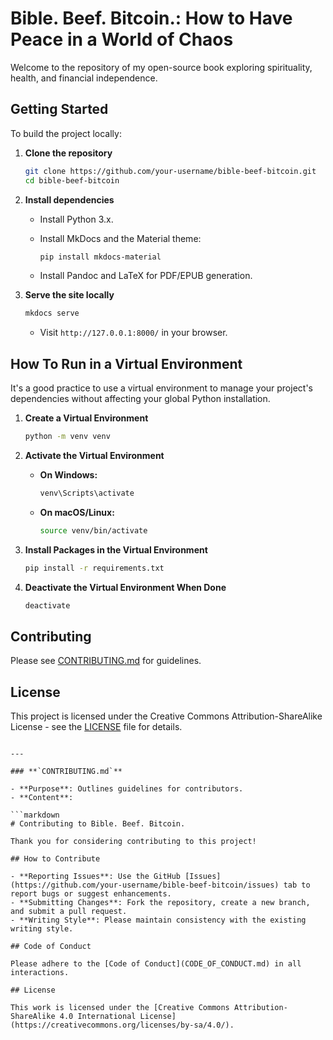 # Bible. Beef. Bitcoin.: How to Have Peace in a World of Chaos

Welcome to the repository of my open-source book exploring spirituality, health, and financial independence.

## Getting Started

To build the project locally:

1. **Clone the repository**

   ```bash
   git clone https://github.com/your-username/bible-beef-bitcoin.git
   cd bible-beef-bitcoin
   ```

2. **Install dependencies**

   - Install Python 3.x.
   - Install MkDocs and the Material theme:

     ```bash
     pip install mkdocs-material
     ```

   - Install Pandoc and LaTeX for PDF/EPUB generation.

3. **Serve the site locally**

   ```bash
   mkdocs serve
   ```

   - Visit `http://127.0.0.1:8000/` in your browser.

## **How To Run in a Virtual Environment**

It's a good practice to use a virtual environment to manage your project's dependencies without affecting your global Python installation.

1. **Create a Virtual Environment**

   ```bash
   python -m venv venv
   ```

2. **Activate the Virtual Environment**

   - **On Windows:**

     ```bash
     venv\Scripts\activate
     ```

   - **On macOS/Linux:**

     ```bash
     source venv/bin/activate
     ```

3. **Install Packages in the Virtual Environment**

   ```bash
   pip install -r requirements.txt
   ```

4. **Deactivate the Virtual Environment When Done**

   ```bash
   deactivate
   ```

## Contributing

Please see [CONTRIBUTING.md](CONTRIBUTING.md) for guidelines.

## License

This project is licensed under the Creative Commons Attribution-ShareAlike License - see the [LICENSE](LICENSE) file for details.
```

---

### **`CONTRIBUTING.md`**

- **Purpose**: Outlines guidelines for contributors.
- **Content**:

```markdown
# Contributing to Bible. Beef. Bitcoin.

Thank you for considering contributing to this project!

## How to Contribute

- **Reporting Issues**: Use the GitHub [Issues](https://github.com/your-username/bible-beef-bitcoin/issues) tab to report bugs or suggest enhancements.
- **Submitting Changes**: Fork the repository, create a new branch, and submit a pull request.
- **Writing Style**: Please maintain consistency with the existing writing style.

## Code of Conduct

Please adhere to the [Code of Conduct](CODE_OF_CONDUCT.md) in all interactions.

## License

This work is licensed under the [Creative Commons Attribution-ShareAlike 4.0 International License](https://creativecommons.org/licenses/by-sa/4.0/).